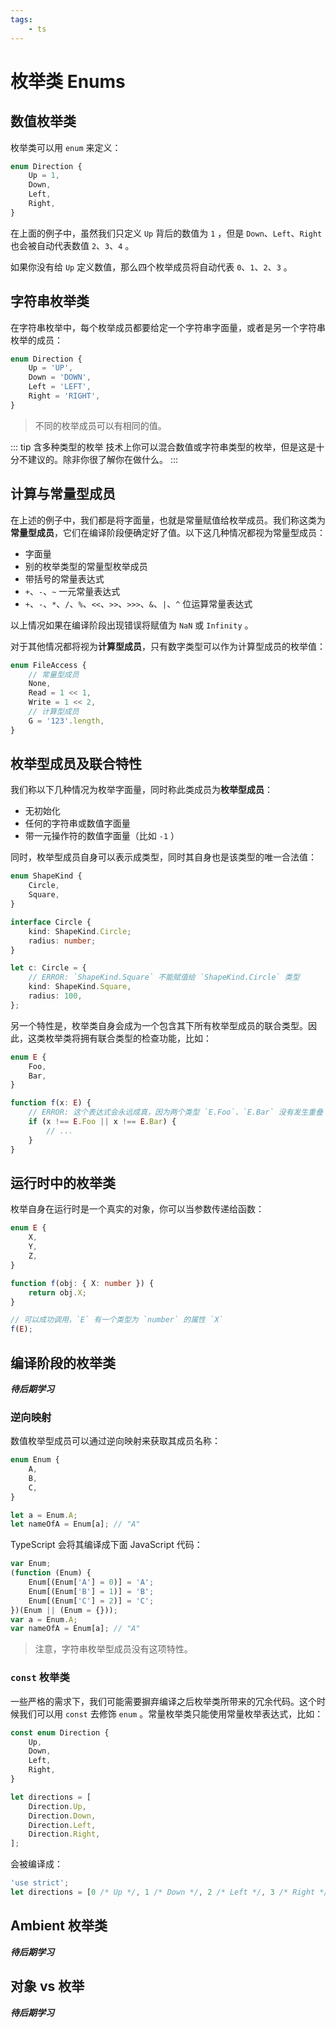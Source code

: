 ```yaml
---
tags:
    - ts
---
```


# 枚举类 Enums

## 数值枚举类

枚举类可以用 `enum` 来定义：

```ts
enum Direction {
    Up = 1,
    Down,
    Left,
    Right,
}
```

在上面的例子中，虽然我们只定义 `Up` 背后的数值为 `1` ，但是 `Down`、`Left`、`Right` 也会被自动代表数值 `2`、`3`、`4` 。

如果你没有给 `Up` 定义数值，那么四个枚举成员将自动代表 `0`、`1`、`2`、`3` 。

## 字符串枚举类

在字符串枚举中，每个枚举成员都要给定一个字符串字面量，或者是另一个字符串枚举的成员：

```ts
enum Direction {
    Up = 'UP',
    Down = 'DOWN',
    Left = 'LEFT',
    Right = 'RIGHT',
}
```

> 不同的枚举成员可以有相同的值。

::: tip 含多种类型的枚举
技术上你可以混合数值或字符串类型的枚举，但是这是十分不建议的。除非你很了解你在做什么。
:::

## 计算与常量型成员

在上述的例子中，我们都是将字面量，也就是常量赋值给枚举成员。我们称这类为**常量型成员**，它们在编译阶段便确定好了值。以下这几种情况都视为常量型成员：

-   字面量
-   别的枚举类型的常量型枚举成员
-   带括号的常量表达式
-   `+`、`-`、`~` 一元常量表达式
-   `+`、`-`、`*`、`/`、`%`、`<<`、`>>`、`>>>`、`&`、`|`、`^` 位运算常量表达式

以上情况如果在编译阶段出现错误将赋值为 `NaN` 或 `Infinity` 。

对于其他情况都将视为**计算型成员**，只有数字类型可以作为计算型成员的枚举值：

```ts
enum FileAccess {
    // 常量型成员
    None,
    Read = 1 << 1,
    Write = 1 << 2,
    // 计算型成员
    G = '123'.length,
}
```

## 枚举型成员及联合特性

我们称以下几种情况为枚举字面量，同时称此类成员为**枚举型成员**：

-   无初始化
-   任何的字符串或数值字面量
-   带一元操作符的数值字面量（比如 `-1` ）

同时，枚举型成员自身可以表示成类型，同时其自身也是该类型的唯一合法值：

```ts
enum ShapeKind {
    Circle,
    Square,
}

interface Circle {
    kind: ShapeKind.Circle;
    radius: number;
}

let c: Circle = {
    // ERROR: `ShapeKind.Square` 不能赋值给 `ShapeKind.Circle` 类型
    kind: ShapeKind.Square,
    radius: 100,
};
```

另一个特性是，枚举类自身会成为一个包含其下所有枚举型成员的联合类型。因此，这类枚举类将拥有联合类型的检查功能，比如：

```ts
enum E {
    Foo,
    Bar,
}

function f(x: E) {
    // ERROR: 这个表达式会永远成真，因为两个类型 `E.Foo`、`E.Bar` 没有发生重叠
    if (x !== E.Foo || x !== E.Bar) {
        // ...
    }
}
```

## 运行时中的枚举类

枚举自身在运行时是一个真实的对象，你可以当参数传递给函数：

```ts
enum E {
    X,
    Y,
    Z,
}

function f(obj: { X: number }) {
    return obj.X;
}

// 可以成功调用，`E` 有一个类型为 `number` 的属性 `X`
f(E);
```

## 编译阶段的枚举类

**_待后期学习_**

### 逆向映射

数值枚举型成员可以通过逆向映射来获取其成员名称：

```ts
enum Enum {
    A,
    B,
    C,
}

let a = Enum.A;
let nameOfA = Enum[a]; // "A"
```

TypeScript 会将其编译成下面 JavaScript 代码：

```js
var Enum;
(function (Enum) {
    Enum[(Enum['A'] = 0)] = 'A';
    Enum[(Enum['B'] = 1)] = 'B';
    Enum[(Enum['C'] = 2)] = 'C';
})(Enum || (Enum = {}));
var a = Enum.A;
var nameOfA = Enum[a]; // "A"
```

> 注意，字符串枚举型成员没有这项特性。

### `const` 枚举类

一些严格的需求下，我们可能需要摒弃编译之后枚举类所带来的冗余代码。这个时候我们可以用 `const` 去修饰 `enum` 。常量枚举类只能使用常量枚举表达式，比如：

```ts
const enum Direction {
    Up,
    Down,
    Left,
    Right,
}

let directions = [
    Direction.Up,
    Direction.Down,
    Direction.Left,
    Direction.Right,
];
```

会被编译成：

```ts
'use strict';
let directions = [0 /* Up */, 1 /* Down */, 2 /* Left */, 3 /* Right */];
```

## Ambient 枚举类

**_待后期学习_**

## 对象 vs 枚举

**_待后期学习_**

